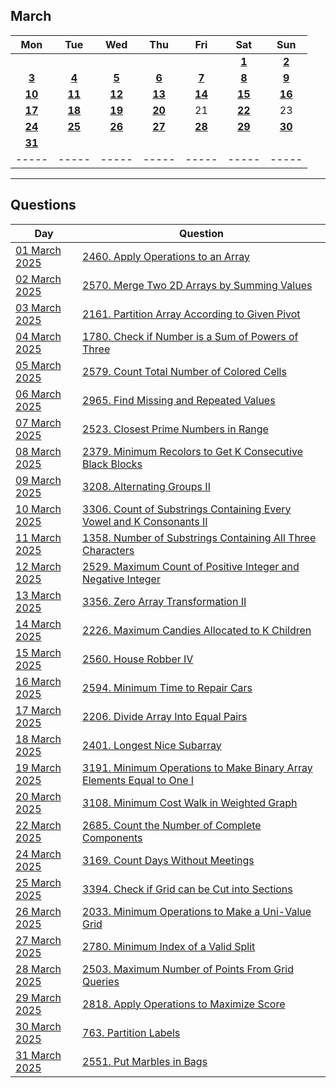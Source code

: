 March
---
| Mon | Tue | Wed | Thu | Fri | Sat | Sun |
| :---: | :---: | :---: | :---: | :---: | :---: | :---: |
|     |     |     |     |     | [**1**](01) | [**2**](02) |
| [**3**](03) | [**4**](04) | [**5**](05) | [**6**](06) | [**7**](07) | [**8**](08) | [**9**](09) |
| [**10**](10) | [**11**](11) | [**12**](12) | [**13**](13) | [**14**](14) | [**15**](15) | [**16**](16) |
| [**17**](17) | [**18**](18) | [**19**](19) | [**20**](20) | 21  | [**22**](22) | 23  |
| [**24**](24) | [**25**](25) | [**26**](26) | [**27**](27) | [**28**](28) | [**29**](29) | [**30**](30) |
| [**31**](31) |     |     |     |     |     |     |
| ----- | ----- | ----- | ----- | ----- | ----- | ----- |

---

Questions
---
| Day | Question |
| --- | --- |
| [01 March 2025](01) | [2460. Apply Operations to an Array](https://leetcode.com/problems/apply-operations-to-an-array) |
| [02 March 2025](02) | [2570. Merge Two 2D Arrays by Summing Values](https://leetcode.com/problems/merge-two-2d-arrays-by-summing-values) |
| [03 March 2025](03) | [2161. Partition Array According to Given Pivot](https://leetcode.com/problems/partition-array-according-to-given-pivot) |
| [04 March 2025](04) | [1780. Check if Number is a Sum of Powers of Three](https://leetcode.com/problems/check-if-number-is-a-sum-of-powers-of-three) |
| [05 March 2025](05) | [2579. Count Total Number of Colored Cells](https://leetcode.com/problems/count-total-number-of-colored-cells) |
| [06 March 2025](06) | [2965. Find Missing and Repeated Values](https://leetcode.com/problems/find-missing-and-repeated-values) |
| [07 March 2025](07) | [2523. Closest Prime Numbers in Range](https://leetcode.com/problems/closest-prime-numbers-in-range) |
| [08 March 2025](08) | [2379. Minimum Recolors to Get K Consecutive Black Blocks](https://leetcode.com/problems/minimum-recolors-to-get-k-consecutive-black-blocks) |
| [09 March 2025](09) | [3208. Alternating Groups II](https://leetcode.com/problems/alternating-groups-ii) |
| [10 March 2025](10) | [3306. Count of Substrings Containing Every Vowel and K Consonants II](https://leetcode.com/problems/count-of-substrings-containing-every-vowel-and-k-consonants-ii) |
| [11 March 2025](11) | [1358. Number of Substrings Containing All Three Characters](https://leetcode.com/problems/number-of-substrings-containing-all-three-characters) |
| [12 March 2025](12) | [2529. Maximum Count of Positive Integer and Negative Integer](https://leetcode.com/problems/maximum-count-of-positive-integer-and-negative-integer) |
| [13 March 2025](13) | [3356. Zero Array Transformation II](https://leetcode.com/problems/zero-array-transformation-ii) |
| [14 March 2025](14) | [2226. Maximum Candies Allocated to K Children](https://leetcode.com/problems/maximum-candies-allocated-to-k-children) |
| [15 March 2025](15) | [2560. House Robber IV](https://leetcode.com/problems/house-robber-iv) |
| [16 March 2025](16) | [2594. Minimum Time to Repair Cars](https://leetcode.com/problems/minimum-time-to-repair-cars) |
| [17 March 2025](17) | [2206. Divide Array Into Equal Pairs](https://leetcode.com/problems/divide-array-into-equal-pairs) |
| [18 March 2025](18) | [2401. Longest Nice Subarray](https://leetcode.com/problems/longest-nice-subarray) |
| [19 March 2025](19) | [3191. Minimum Operations to Make Binary Array Elements Equal to One I](https://leetcode.com/problems/minimum-operations-to-make-binary-array-elements-equal-to-one-i) |
| [20 March 2025](20) | [3108. Minimum Cost Walk in Weighted Graph](https://leetcode.com/problems/minimum-cost-walk-in-weighted-graph) |
| [22 March 2025](22) | [2685. Count the Number of Complete Components](https://leetcode.com/problems/count-the-number-of-complete-components) |
| [24 March 2025](24) | [3169. Count Days Without Meetings](https://leetcode.com/problems/count-days-without-meetings) |
| [25 March 2025](25) | [3394. Check if Grid can be Cut into Sections](https://leetcode.com/problems/check-if-grid-can-be-cut-into-sections) |
| [26 March 2025](26) | [2033. Minimum Operations to Make a Uni-Value Grid](https://leetcode.com/problems/minimum-operations-to-make-a-uni-value-grid) |
| [27 March 2025](27) | [2780. Minimum Index of a Valid Split](https://leetcode.com/problems/minimum-index-of-a-valid-split) |
| [28 March 2025](28) | [2503. Maximum Number of Points From Grid Queries](https://leetcode.com/problems/maximum-number-of-points-from-grid-queries) |
| [29 March 2025](29) | [2818. Apply Operations to Maximize Score](https://leetcode.com/problems/apply-operations-to-maximize-score) |
| [30 March 2025](30) | [763. Partition Labels](https://leetcode.com/problems/partition-labels) |
| [31 March 2025](31) | [2551. Put Marbles in Bags](https://leetcode.com/problems/put-marbles-in-bags) |
